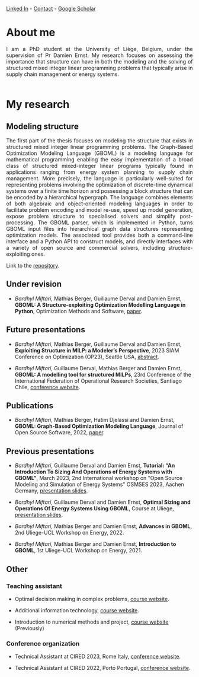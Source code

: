 
[Linked In](https://www.linkedin.com/in/bardhyl-miftari/) - [Contact](https://www.uliege.be/cms/c_9054334/fr/repertoire?uid=u235534) - [Google Scholar](https://scholar.google.com/citations?user=pznB6GoAAAAJ&hl=fr&oi=ao)

# About me

<div align="justify">I am a PhD student at the University of Liège, Belgium, under the supervision of Pr Damien Ernst. My research focuses on assessing the importance that structure can have in both the modeling and the solving of structured mixed integer linear programming problems that typically arise in supply chain management or energy systems.</div> <br />


# My research
## Modeling structure
<div align="justify">The first part of the thesis focuses on modeling the structure that exists in structured mixed integer linear programming problems. The Graph-Based Optimization Modeling Language (GBOML) is a modeling language for mathematical programming enabling the easy implementation of a broad class of structured mixed-integer linear programs typically found in applications ranging from energy system planning to supply chain management. More precisely, the language is particularly well-suited for representing problems involving the optimization of discrete-time dynamical systems over a finite time horizon and possessing a block structure that can be encoded by a hierarchical hypergraph. The language combines elements of both algebraic and object-oriented modeling languages in order to facilitate problem encoding and model re-use, speed up model generation, expose problem structure to specialised solvers and simplify post-processing. The GBOML parser, which is implemented in Python, turns GBOML input files into hierarchical graph data structures representing optimization models. The associated tool provides both a command-line interface and a Python API to construct models, and directly interfaces with a variety of open source and commercial solvers, including structure-exploiting ones. </div>

Link to the [repository](https://gitlab.uliege.be/smart_grids/public/gboml).

## Under revision

- _Bardhyl Miftari_, Mathias Berger, Guillaume Derval and Damien Ernst, **GBOML: A Structure-exploiting Optimization Modelling Language in Python**, Optimization Methods and Software, [paper](https://orbi.uliege.be/handle/2268/296930).

## Future presentations 

- _Bardhyl Miftari_, Mathias Berger, Guillaume Derval and Damien Ernst, **Exploiting Structure in MILP: a Modeler’s Perspective**, 2023 SIAM Conference on Optimization (OP23), Seattle USA, [abstract](https://meetings.siam.org/sess/dsp_talk.cfm?p=129961).

- _Bardhyl Miftari_, Guillaume Derval, Mathias Berger and Damien Ernst, **GBOML: A modelling tool for structured MILPs**, 23rd Conference of the International Federation of Operational Research Societies, Santiago Chile, [conference website](https://ifors2023.com/).

## Publications

- _Bardhyl Miftari_, Mathias Berger, Hatim Djelassi and Damien Ernst, **GBOML: Graph-Based Optimization Modeling Language**, Journal of Open Source Software, 2022, [paper](https://doi.org/10.21105/joss.04158).

## Previous presentations

- _Bardhyl Miftari_, Guillaume Derval and Damien Ernst, **Tutorial: “An Introduction To Sizing And Operations of Energy Systems with GBOML”**, March 2023, 2nd International workshop on "Open Source Modeling and Simulation of Energy Systems" OSMSES 2023, Aachen Germany, [presentation slides](https://orbi.uliege.be/handle/2268/301220).

- _Bardhyl Miftari_, Guillaume Derval and Damien Ernst, **Optimal Sizing and Operations Of Energy Systems Using GBOML**, Course at Uliege, [presentation slides](https://orbi.uliege.be/handle/2268/299668). 

- _Bardhyl Miftari_, Mathias Berger and Damien Ernst, **Advances in GBOML**, 2nd Uliege-UCL Workshop on Energy, 2022.

- _Bardhyl Miftari_, Mathias Berger and Damien Ernst, **Introduction to GBOML**, 1st Uliege-UCL Workshop on Energy, 2021.

## Other

### Teaching assistant

- Optimal decision making in complex problems, [course website](http://blogs.ulg.ac.be/damien-ernst/teaching/info8003-1-optimal-decision-making-for-complex-problems/).

- Additional information technology, [course website](https://www.programmes.uliege.be/cocoon/20222023/en/cours/INFO0952-1.html).

- Introduction to numerical methods and project, [course website](https://www.programmes.uliege.be/cocoon/20222023/en/cours/PROJ0001-1.html) (Previously)


### Conference organization

- Technical Assistant at CIRED 2023, Rome Italy, [conference website](https://www.cired2023.org/).

- Technical Assistant at CIRED 2022, Porto Portugal, [conference website](https://www.cired2022porto.org/).
